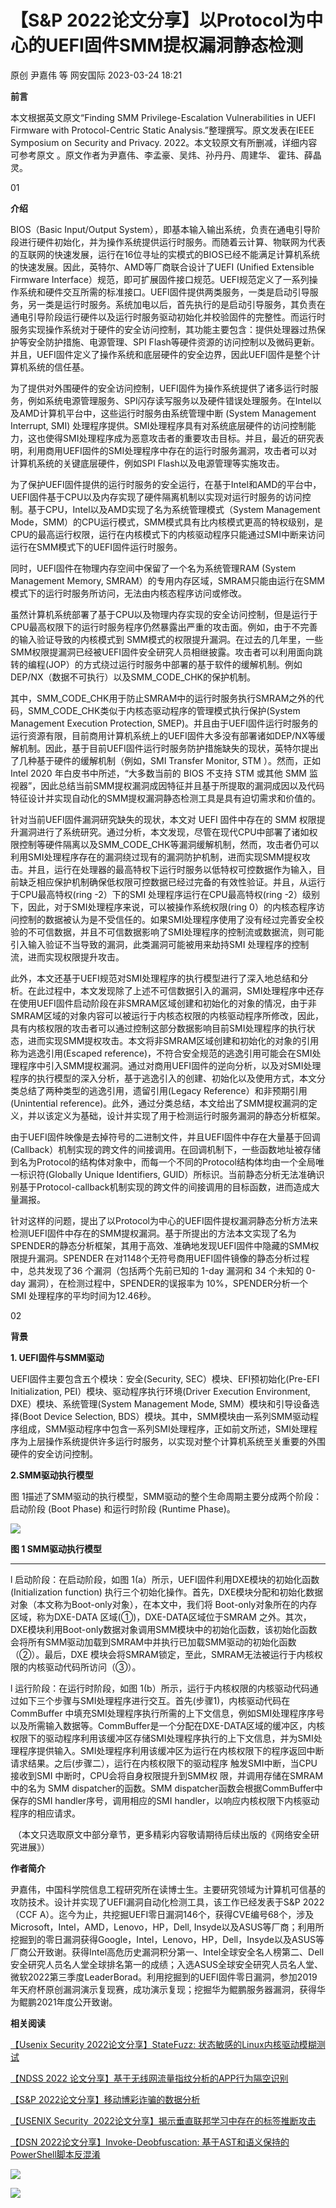 #  【S&P 2022论文分享】以Protocol为中心的UEFI固件SMM提权漏洞静态检测   
原创 尹嘉伟 等  网安国际   2023-03-24 18:21  
  
**前言**  
  
本文根据英文原文“Finding SMM Privilege-Escalation Vulnerabilities in UEFI Firmware with Protocol-Centric Static Analysis.”整理撰写。原文发表在IEEE Symposium on Security and Privacy. 2022。本文较原文有所删减，详细内容可参考原文 。原文作者为尹嘉伟、李孟豪、吴炜、孙丹丹、周建华、 霍玮、薛晶灵。  
  
01  
  
**介绍**  
  
  
BIOS（Basic Input/Output System），即基本输入输出系统，负责在通电引导阶段进行硬件初始化，并为操作系统提供运行时服务。而随着云计算、物联网为代表的互联网的快速发展，运行在16位寻址的实模式的BIOS已经不能满足计算机系统的快速发展。因此，英特尔、AMD等厂商联合设计了UEFI (Unified Extensible Firmware Interface）规范，即可扩展固件接口规范。UEFI规范定义了一系列操作系统和硬件交互所需的标准接口。UEFI固件提供两类服务，一类是启动引导服务，另一类是运行时服务。系统加电以后，首先执行的是启动引导服务，其负责在通电引导阶段运行硬件以及运行时服务驱动初始化并校验固件的完整性。而运行时服务实现操作系统对于硬件的安全访问控制，其功能主要包含：提供处理器过热保护等安全防护措施、电源管理、SPI Flash等硬件资源的访问控制以及微码更新。并且，UEFI固件定义了操作系统和底层硬件的安全边界，因此UEFI固件是整个计算机系统的信任基。  
  
  
为了提供对外围硬件的安全访问控制，UEFI固件为操作系统提供了诸多运行时服务，例如系统电源管理服务、SPI闪存读写服务以及硬件错误处理服务。在Intel以及AMD计算机平台中，这些运行时服务由系统管理中断 (System Management Interrupt, SMI) 处理程序提供。SMI处理程序具有对系统底层硬件的访问控制能力，这也使得SMI处理程序成为恶意攻击者的重要攻击目标。并且，最近的研究表明，利用商用UEFI固件的SMI处理程序中存在的运行时服务漏洞，攻击者可以对计算机系统的关键底层硬件，例如SPI Flash以及电源管理等实施攻击。  
  
  
为了保护UEFI固件提供的运行时服务的安全运行，在基于Intel和AMD的平台中，UEFI固件基于CPU以及内存实现了硬件隔离机制以实现对运行时服务的访问控制。基于CPU，Intel以及AMD实现了名为系统管理模式（System Management Mode，SMM）的CPU运行模式，SMM模式具有比内核模式更高的特权级别，是CPU的最高运行权限，运行在内核模式下的内核驱动程序只能通过SMI中断来访问运行在SMM模式下的UEFI固件运行时服务。  
  
  
同时，UEFI固件在物理内存空间中保留了一个名为系统管理RAM (System Management Memory, SMRAM）的专用内存区域，SMRAM只能由运行在SMM模式下的运行时服务所访问，无法由内核态程序访问或修改。  
  
  
虽然计算机系统部署了基于CPU以及物理内存实现的安全访问控制，但是运行于CPU最高权限下的运行时服务程序仍然暴露出严重的攻击面。例如，由于不完善的输入验证导致的内核模式到 SMM模式的权限提升漏洞。在过去的几年里，一些SMM权限提漏洞已经被UEFI固件安全研究人员相继披露。攻击者可以利用面向跳转的编程(JOP）的方式绕过运行时服务中部署的基于软件的缓解机制。例如 DEP/NX（数据不可执行）以及SMM_CODE_CHK的保护机制。  
  
  
其中，SMM_CODE_CHK用于防止SMRAM中的运行时服务执行SMRAM之外的代码，SMM_CODE_CHK类似于内核态驱动程序的管理模式执行保护(System Management Execution Protection, SMEP)。并且由于UEFI固件运行时服务的运行资源有限，目前商用计算机系统上的UEFI固件大多没有部署诸如DEP/NX等缓解机制。因此，基于目前UEFI固件运行时服务防护措施缺失的现状，英特尔提出了几种基于硬件的缓解机制（例如，SMI Transfer Monitor, STM ）。然而，正如Intel 2020 年白皮书中所述，“大多数当前的 BIOS 不支持 STM 或其他 SMM 监视器”，因此总结当前SMM提权漏洞成因特征并且基于所提取的漏洞成因以及代码特征设计并实现自动化的SMM提权漏洞静态检测工具是具有迫切需求和价值的。  
  
  
针对当前UEFI固件漏洞研究缺失的现状，本文对 UEFI 固件中存在的 SMM 权限提升漏洞进行了系统研究。通过分析，本文发现，尽管在现代CPU中部署了诸如权限控制等硬件隔离以及SMM_CODE_CHK等漏洞缓解机制，然而，攻击者仍可以利用SMI处理程序存在的漏洞绕过现有的漏洞防护机制，进而实现SMM提权攻击。并且，运行在处理器的最高特权下运行时服务以低特权可控数据作为输入，目前缺乏相应保护机制确保低权限可控数据已经过完备的有效性验证。并且，从运行于CPU最高特权(ring -2）下的SMI 处理程序运行在CPU最高特权(ring -2）级别下，因此，对于SMI处理程序来说，可以被操作系统权限(ring 0）的内核态程序访问控制的数据被认为是不受信任的。如果SMI处理程序使用了没有经过完善安全校验的不可信数据，并且不可信数据影响了SMI处理程序的控制流或数据流，则可能引入输入验证不当导致的漏洞，此类漏洞可能被用来劫持SMI 处理程序的控制流，进而实现权限提升攻击。  
  
  
此外，本文还基于UEFI规范对SMI处理程序的执行模型进行了深入地总结和分析。在此过程中，本文发现除了上述不可信数据引入的漏洞，SMI处理程序中还存在使用UEFI固件启动阶段在非SMRAM区域创建和初始化的对象的情况，由于非SMRAM区域的对象内容可以被运行于内核态权限的内核驱动程序所修改，因此，具有内核权限的攻击者可以通过控制这部分数据影响目前SMI处理程序的执行状态，进而实现SMM提权攻击。本文将非SMRAM区域创建和初始化的对象的引用称为逃逸引用(Escaped reference)，不符合安全规范的逃逸引用可能会在SMI处理程序中引入SMM提权漏洞。通过对商用UEFI固件的逆向分析，以及对SMI处理程序的执行模型的深入分析，基于逃逸引入的创建、初始化以及使用方式，本文分类总结了两种类型的逃逸引用，遗留引用(Legacy Reference）和非预期引用(Unintential reference)。此外，通过分类总结，本文给出了SMM提权漏洞的定义，并以该定义为基础，设计并实现了用于检测运行时服务漏洞的静态分析框架。  
  
由于UEFI固件映像是去掉符号的二进制文件，并且UEFI固件中存在大量基于回调(Callback）机制实现的跨文件的间接调用。在回调机制下，一些函数地址被存储到名为Protocol的结构体对象中，而每一个不同的Protocol结构体均由一个全局唯一标识符(Globally Unique Identifiers, GUID）所标识。当前静态分析无法准确识别基于Protocol-callback机制实现的跨文件的间接调用的目标函数，进而造成大量漏报。  
  
  
针对这样的问题，提出了以Protocol为中心的UEFI固件提权漏洞静态分析方法来检测UEFI固件中存在的SMM提权漏洞。基于所提出的方法本文实现了名为SPENDER的静态分析框架，其用于高效、准确地发现UEFI固件中隐藏的SMM权限提升漏洞。SPENDER 在对1148个无符号商用UEFI固件镜像的静态分析过程中，总共发现了36 个漏洞（包括两个先前已知的 1-day 漏洞和 34 个未知的 0-day 漏洞），在检测过程中，SPENDER的误报率为 10%，SPENDER分析一个 SMI 处理程序的平均时间为12.46秒。  
  
  
02  
  
**背景**  
  
  
**1. UEFI固件与SMM驱动**  
  
  
UEFI固件主要包含五个模块：安全(Security, SEC）模块、EFI预初始化(Pre-EFI Initialization, PEI）模块、驱动程序执行环境(Driver Execution Environment, DXE）模块、系统管理(System Management Mode, SMM）模块和引导设备选择(Boot Device Selection, BDS）模块。其中，SMM模块由一系列SMM驱动程序组成，SMM驱动程序中包含一系列SMI处理程序，正如前文所述，SMI处理程序为上层操作系统提供许多运行时服务，以实现对整个计算机系统至关重要的外围硬件的安全访问控制。  
  
  
**2.SMM驱动执行模型**  
  
  
图 1描述了SMM驱动的执行模型，SMM驱动的整个生命周期主要分成两个阶段：启动阶段 (Boot Phase) 和运行时阶段 (Runtime Phase)。   
  
![](https://mmbiz.qpic.cn/mmbiz_png/icelxY6ibIXSW10S48wtYJr7mAbheaW8A3EFzQUST6gGaeBcEznSibaiavEWywhuQYuEG15Hkv7k4KbQWc3vpXg12g/640?wx_fmt=png "")  
  
**图 1 SMM驱动执行模型**  
  
****  
l 启动阶段：在启动阶段，如图 1(a）所示，UEFI固件利用DXE模块的初始化函数 (Initialization function) 执行三个初始化操作。首先，DXE模块分配和初始化数据对象（本文称为Boot-only对象），在本文中，我们将 Boot-only对象所在的内存区域，称为DXE-DATA 区域(①)，DXE-DATA区域位于SMRAM 之外。其次，DXE模块利用Boot-only数据对象调用SMM模块中的初始化函数，该初始化函数会将所有SMM驱动加载到SMRAM中并执行已加载SMM驱动的初始化函数（②）。最后，DXE 模块会将SMRAM锁定，至此，SMRAM无法被运行于内核权限的内核驱动代码所访问（③）。  
  
  
l 运行阶段：在运行时阶段，如图 1(b）所示，运行于内核权限的内核驱动代码通过如下三个步骤与SMI处理程序进行交互。首先(步骤1)，内核驱动代码在CommBuffer 中填充SMI处理程序执行所需的上下文信息，例如SMI处理程序序号以及所需输入数据等。CommBuffer是一个分配在DXE-DATA区域的缓冲区，内核权限下的驱动程序利用该缓冲区存储SMI处理程序执行的上下文信息，并为SMI处理程序提供输入。SMI处理程序利用该缓冲区为运行在内核权限下的程序返回中断请求结果。之后(步骤二），运行在内核权限下的驱动程序 触发SMI中断，当CPU接收到SMI 中断时，CPU会将自身权限提升到SMM权 限，并调用存储在SMRAM中的名为 SMM dispatcher的函数。SMM dispatcher函数会根据CommBuffer中保存的SMI handler序号，调用相应的SMI handler，以响应内核权限下内核驱动程序的相应请求。  
  
  
 （本文只选取原文中部分章节，更多精彩内容敬请期待后续出版的《网络安全研究进展》）  
  
  
**作者简介**  
  
  
尹嘉伟，中国科学院信息工程研究所在读博士生。主要研究领域为计算机可信基的攻防技术。设计并实现了UEFI漏洞自动化检测工具，该工作已经发表于S&P 2022（CCF A）。迄今为止，共挖掘UEFI零日漏洞146个，获得CVE编号68个，涉及Microsoft，Intel，AMD，Lenovo，HP，Dell, Insyde以及ASUS等厂商；利用所挖掘到的零日漏洞获得Google，Intel，Lenovo，HP，Dell，Insyde以及ASUS等厂商公开致谢。获得Intel高危历史漏洞积分第一、Intel全球安全名人榜第二、Dell安全研究人员名人堂全球排名第一的成绩；入选ASUS全球安全研究人员名人堂、微软2022第三季度LeaderBorad。利用挖掘到的UEFI固件零日漏洞，参加2019年天府杯原创漏洞演示复现赛，成功演示复现；挖掘华为鲲鹏服务器漏洞，获得华为鲲鹏2021年度公开致谢。  
  
  
  
**相关阅读**  
  
  
[【Usenix Security 2022论文分享】StateFuzz: 状态敏感的Linux内核驱动模糊测试](http://mp.weixin.qq.com/s?__biz=MzA4ODYzMjU0NQ==&mid=2652312709&idx=1&sn=1136f7e8c312bed8e2a80faf207da7c4&chksm=8bc4890bbcb3001d68c440333dce13b563a93784653fc764a4027fdfd7cdd4000901a9d5dd67&scene=21#wechat_redirect)  
  
  
[【NDSS 2022 论文分享】基于无线网流量指纹分析的APP行为隔空识别](http://mp.weixin.qq.com/s?__biz=MzA4ODYzMjU0NQ==&mid=2652312701&idx=1&sn=d1439a37bbef1c524b11812da22a9a9c&chksm=8bc489f3bcb300e5540ba2db1581b3ee3cd158ae78b9820d5824d21b022cb5f464ff9e32daad&scene=21#wechat_redirect)  
  
  
[【S&P 2022论文分享】移动博彩诈骗的数据分析](http://mp.weixin.qq.com/s?__biz=MzA4ODYzMjU0NQ==&mid=2652312680&idx=1&sn=bf14db7f4985fedc996f4cac62337707&chksm=8bc489e6bcb300f02e44dbb4404bc70b3f103bd57a130b238ef30cb418f1b0eb4d476e1b023c&scene=21#wechat_redirect)  
  
  
[【USENIX Security  2022论文分享】揭示垂直联邦学习中存在的标签推断攻击](http://mp.weixin.qq.com/s?__biz=MzA4ODYzMjU0NQ==&mid=2652312275&idx=1&sn=f453438c42b5676b01f01acbe495e28d&chksm=8bc48f5dbcb3064b23fbb8a9246394716afd7917e37199d4f21da340745defd2db404efc7d21&scene=21#wechat_redirect)  
  
  
[【DSN 2022论文分享】Invoke-Deobfuscation: 基于AST和语义保持的PowerShell脚本反混淆](http://mp.weixin.qq.com/s?__biz=MzA4ODYzMjU0NQ==&mid=2652312255&idx=1&sn=260c8da492bfa3b4867c41be6d37909d&chksm=8bc48f31bcb306275802f97a29880f761de59c02ecd1cdccc4e627c4f638e02ee2bb1574da3a&scene=21#wechat_redirect)  
  
  
  
![](https://mmbiz.qpic.cn/mmbiz_png/icelxY6ibIXSW10S48wtYJr7mAbheaW8A32gEFRF62zVuLESSmkenZBW1Fk0tafAD4z46iaUJQXUWUe5ricne4Dw5g/640?wx_fmt=png "")  
  
  
![](https://mmbiz.qpic.cn/mmbiz_jpg/icelxY6ibIXSW10S48wtYJr7mAbheaW8A3Nqjk6hEThqZAZG6HNEH00dWSBt3d3VyYic4MSsuJlKVZMVhEU93rChg/640?wx_fmt=jpeg "")  
  
  
